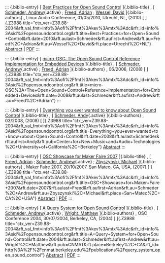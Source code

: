 ::: {.biblio-entry}
[ [Best Practices for Open Sound
Control](publication/best-practices-open-sound-control) ]{.biblio-title}
, [ [Schmeder, Andrew](publications/author/Schmeder){.active} ; [Freed,
Adrian](publications/author/Freed) ; [Wessel,
David](publications/author/Wessel) ]{.biblio-authors} , Linux Audio
Conference, 01/05/2010, Utrecht, NL, (2010) [ ]{.Z3988
title="ctx_ver=Z39.88-2004&rft_val_fmt=info%3Aofi%2Ffmt%3Akev%3Amtx%3Adc&rfr_id=info%3Asid%2Fopensoundcontrol.org&rft.title=Best+Practices+for+Open+Sound+Control&rft.date=2010&rft.aulast=Schmeder&rft.aufirst=Andrew&rft.au=Freed%2C+Adrian&rft.au=Wessel%2C+David&rft.place=Utrecht%2C+NL"}
[Abstract](publication/best-practices-open-sound-control) \|
[PDF](files/osc-best-practices-final.pdf)
:::

::: {.biblio-entry}
[ [micro-OSC: The Open Sound Control Reference Implementation for
Embedded
Devices](publication/micro-osc-open-sound-control-reference-implementation-embedded-devices)
]{.biblio-title} , [ [Schmeder,
Andrew](publications/author/Schmeder){.active} ; [Freed,
Adrian](publications/author/Freed) ]{.biblio-authors} , 06/2008, (2008)
[ ]{.Z3988
title="ctx_ver=Z39.88-2004&rft_val_fmt=info%3Aofi%2Ffmt%3Akev%3Amtx%3Adc&rfr_id=info%3Asid%2Fopensoundcontrol.org&rft.title=micro-OSC%3A+The+Open+Sound+Control+Reference+Implementation+for+Embedded+Devices&rft.date=2008&rft.aulast=Schmeder&rft.aufirst=Andrew&rft.au=Freed%2C+Adrian"}
:::

::: {.biblio-entry}
[ [Everything you ever wanted to know about Open Sound
Control](publication/everything-you-ever-wanted-know-about-open-sound-control)
]{.biblio-title} , [ [Schmeder,
Andy](publications/author/Schmeder){.active} ]{.biblio-authors} ,
03/2008, (2008) [ ]{.Z3988
title="ctx_ver=Z39.88-2004&rft_val_fmt=info%3Aofi%2Ffmt%3Akev%3Amtx%3Adc&rfr_id=info%3Asid%2Fopensoundcontrol.org&rft.title=Everything+you+ever+wanted+to+know+about+Open+Sound+Control&rft.date=2008&rft.aulast=Schmeder&rft.aufirst=Andy&rft.pub=Center+for+New+Music+and+Audio+Technologies%2C+University+of+California%2C+Berkeley"}
[Abstract](publication/everything-you-ever-wanted-know-about-open-sound-control)
:::

::: {.biblio-entry}
[ [OSC Showcase for Maker Faire
2007](publication/osc-showcase-maker-faire-2007) ]{.biblio-title} , [
[Freed, Adrian](publications/author/Freed) ; [Schmeder,
Andrew](publications/author/Schmeder){.active} ; [Zbyszynski,
Michael](publications/author/Zbyszynski) ]{.biblio-authors} , Maker
Faire 2007, 20/10/2007, San Mateo, CA, USA, (2007) [ ]{.Z3988
title="ctx_ver=Z39.88-2004&rft_val_fmt=info%3Aofi%2Ffmt%3Akev%3Amtx%3Adc&rfr_id=info%3Asid%2Fopensoundcontrol.org&rft.title=OSC+Showcase+for+Maker+Faire+2007&rft.date=2007&rft.aulast=Freed&rft.aufirst=Adrian&rft.au=Schmeder%2C+Andrew&rft.au=Zbyszynski%2C+Michael&rft.place=San+Mateo%2C+CA%2C+USA"}
[Abstract](publication/osc-showcase-maker-faire-2007) \|
[PDF](files/OSC-Demo.pdf)
:::

::: {.biblio-entry}
[ [A Query System for Open Sound
Control](publication/query-system-open-sound-control) ]{.biblio-title} ,
[ [Schmeder, Andrew](publications/author/Schmeder){.active} ; [Wright,
Matthew](publications/author/Wright) ]{.biblio-authors} , OSC Conference
2004, 30/07/2004, Berkeley, CA, (2004) [ ]{.Z3988
title="ctx_ver=Z39.88-2004&rft_val_fmt=info%3Aofi%2Ffmt%3Akev%3Amtx%3Adc&rfr_id=info%3Asid%2Fopensoundcontrol.org&rft.title=A+Query+System+for+Open+Sound+Control&rft.date=2004&rft.aulast=Schmeder&rft.aufirst=Andrew&rft.au=Wright%2C+Matthew&rft.pub=CNMAT&rft.place=Berkeley%2C+CA&rft_id=http%3A%2F%2Fcnmat.berkeley.edu%2Fpublications%2Fquery_system_open_sound_control"}
[Abstract](publication/query-system-open-sound-control) \|
[PDF](files/osc-query-system.pdf)
:::
